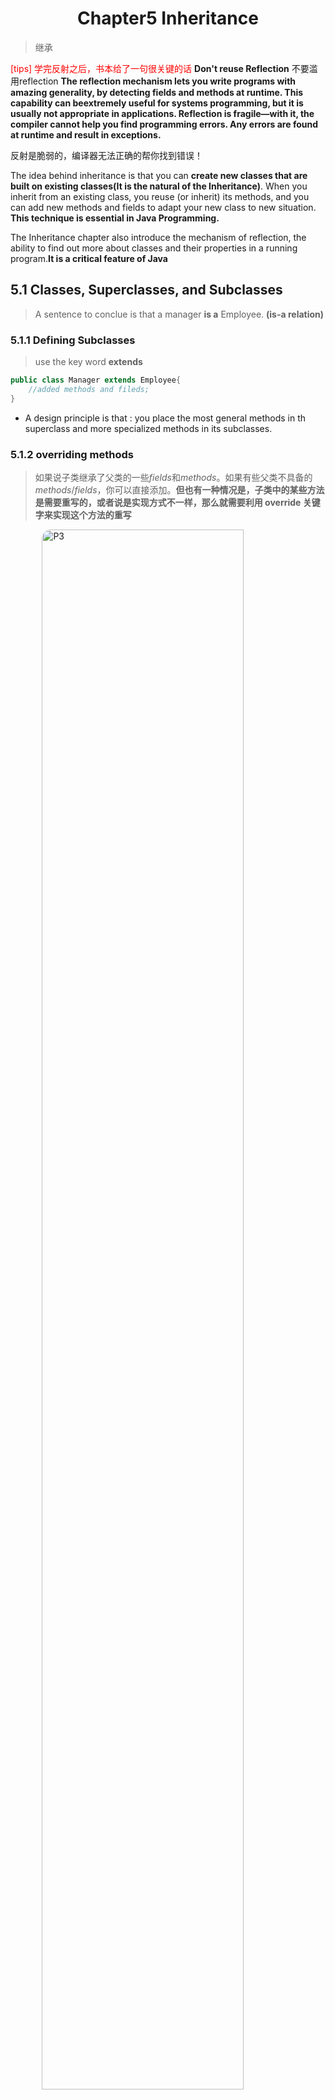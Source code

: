 # <center>Chapter5 Inheritance</center>
> 继承

<span style = "color:red">[tips] 学完反射之后，书本给了一句很关键的话</span>
**Don't reuse Reflection** 不要滥用reflection
**The reflection mechanism lets you write programs with amazing generality, by detecting fields and methods at runtime. This capability can beextremely useful for systems programming, but it is usually not appropriate in applications. Reflection is fragile—with it, the compiler cannot help you find programming errors. Any errors are found at runtime and result in exceptions.**

反射是脆弱的，编译器无法正确的帮你找到错误！


The idea behind inheritance is that you can **create new classes that are built on existing classes(It is the natural of the Inheritance)**. When you inherit from an existing class, you reuse (or inherit) its methods, and you can add new methods and fields to adapt your new class to new situation. **This technique is essential in Java Programming.**

The Inheritance chapter also introduce the mechanism of reflection, the ability to find out more about classes and their properties in a running program.**It is a critical feature of Java**



## 5.1 Classes, Superclasses, and Subclasses
> A sentence to conclue is that a manager **is a** Employee.   **(is-a relation)**

### 5.1.1 Defining Subclasses
> use the key word **extends**

```java
public class Manager extends Employee{
    //added methods and fileds;
}
```

- A design principle is that : you place the most general methods in th superclass and more specialized methods in its subclasses.

### 5.1.2 overriding methods
> 如果说子类继承了父类的一些$fields$和$methods$。如果有些父类不具备的$methods/fields$，你可以直接添加。**但也有一种情况是，子类中的某些方法是需要重写的，或者说是实现方式不一样，那么就需要利用 override 关键字来实现这个方法的重写**

![P3](./assets/J5-P3.jpg)

#### super 关键字
![P1](./assets/J5-P1.jpg)
> 很好理解 `super` 关键字其实就是一个父类的引用，可以类比一下我们之前一直使用的`this` 关键字

在上面的例子中，`Salary`就是 `Employee` 类中的`private fileds` 因此我们就需要利用`super`来获取这个类中的`fields`.

<span style = "color:red">[tips] Java only support that many to one Inheritance也就是只能允许单继承，不允许多继承</span>

### 5.1.6 Method call
- Static Binding : 静态绑定
If the method is private, static, final or a constructor, then the compiler knows exactly which method to call.因为上面这些methods的属性都是确定的，不涉及可能跨类的调用，那么编译器就可以方便直接的静态绑定。但反之，`public`或者说是`protected`这种可以跨类，跨package的，你不知道什么时候会用到，就需要动态绑定(**Dynamic binding**)了.
![P2](./assets/J5-P2.jpg)
> Dynamic binding has a very important property: It makes programs extensible without the need for modifying existing code.

### 5.1.7 prevent Inheritance `final` 
every methods in `final` or `final class` will not been overridden!

### 5.1.8 Casting
> 类型转化

记住，Java是强类型的语言，也就是说不支持像C++那样的隐型转化。

- use `instanceof` 是一个好习惯，避免出现`catch exception(ClasscastException)`的情况
- Use instanceof to check before casting from a superclass to a subclass.

## 5.2 object: the cosmic Superclass
> object is the ultimate ancestor - every class in Java `extends` object.

### 5.2.2 The equals Method <span style = "color : red">Important</span>

#### Why do you need to override `equal` method?
是因为 Object 类默认的equals()方法实现的是比较对象的内存地址（即是否为同一个对象），而不是比较对象的内容

### 5.2.3 `hashCode` method
> The `hashCode` method is defined in the `Object` class.Therefore, every object has a defualt hash code.The hash code is derived from the object's memory address.

![P4](./assets/J5-P4.jpg)

- Note that the strings s and t have the same hash code, because for strings, the hash code are derived from its content.
here `String s = "OK"`,`String t = new String("OK")`,so their hash code is the same.
- But for other object, which `hashCode` has not been defined for the class that it will only use the default `hashCode` defined in the `Object` class, which derives the `memory address`.

<span style = "color : red">Important: Why do you need to `override` the `hashCode` method after you `override` the `equals` method?</span>

这是因为在使用散列数据结构的时候，比如哈希表，我们希望相等的对象具有相等的哈希码！在Java中，哈希表使用哈希码来确定存储兑现过的位置，如果两个相同的对象具有不同的哈希码，那么他们就会被存在哈希表中的不同位置，会导致无法正确的查找这些对象。

![P5](./assets/J5-P5.jpg)

### 5.3 Generic Array Lists
> 通用数组列表

In C/C++ you have to fix the sizes of all arrays at compile time.But it is awful in sometime.Althogh Java could set size of an array at runtime like
```java
int acutalSize = ...;
var staff = new Employee[actualSize];
```
但上面的代码不能完全解决动态修改数组大小的问题。一旦确定了数组的大小，那么就是不容易更改的。所以我们考虑了 `ArrayLists`

> ArrayList class is similar to an array, but it automatically adjusts its capacity as you add and remove elements,without any additional code.

### 5.3.1 Declaring Array Lists
`ArrayList<Employee> staff = new ArrayList<Employee>()`

- `ensureCapacity(size)` method allocates an internal array of size objects, that you haven't involve any costly reallocation to `add` method.


## 5.4 Object Wrappers and Autoboxing
![P6](./assets/J5-P6.jpg)

- The type parameter inside the angle brackets cannot be a primitive type
`ArrayList<int>` is not allowed.

- Because you define it must use the wrapper class, so actually it is slower obviously that `int[] array`.

## 5.5 Methods with a variable number of parameters
我们这里就很好理解了，很自然的因为所有的类型都是`Object class` 的 subclass,所以我们传入的参数事实上就是`Object[]`.
我们下面以`printf`为例子。
```java
public class PrintStream{
    public PrintStream printf(String fmt, Object... args){
        return format(fmt,args);
    }
}
```
[tips] : 这里的`...` 也是Java代码中的一部分，这个表示了这个方法可以收获许多的`objects`。

[例子]
```java
public static double max(double... values){
    double largest = Double.NEGATIVE_INFINITY;
    for(double v:values){
        if(v>largest){
            largest = v;
        }
    }
    return largest;
}
```

## 5.6 Enumeration Classes

here we introduce an example:
```java
public enum Size{
    SMALL,
    MEDIUM,
    LARGE,
    EXTRA_LARGE
}
```
you are not need to use `equals` method,because there is only $4$ instances in the enumeral class. You can simply use `==` to identify whether these 2 are the same.


```java
public enum Day {
    MONDAY("Workday"),
    TUESDAY("Workday"),
    WEDNESDAY("Workday"),
    THURSDAY("Workday"),
    FRIDAY("Workday"),
    SATURDAY("Weekend"),
    SUNDAY("Weekend");

    private String type;

    // 构造函数
    private Day(String type) {
        this.type = type;
    }

    // 获取type属性的方法
    public String getType() {
        return type;
    }
}


public class Main {
    public static void main(String[] args) {
        // 获取枚举常量和属性
        for (Day day : Day.values()) {
            System.out.println(day + " is a " + day.getType());
        }
    }
}
```

我们举了上面的例子，`MONDAY`...那些都是Day的实例instance.然后在定义的时候，顺便调用了`Day`中的`construct function` 
`public Day(String type){ this.type = type;}`
因为已经在`Day`这个类中定义了 `private String type;` `type`这个field.
那么上面的结果输出出来就是
```csharp
MONDAY is a Workday
TUESDAY is a Workday
WEDNESDAY is a Workday
THURSDAY is a Workday
FRIDAY is a Workday
SATURDAY is a Weekend
SUNDAY is a Weekend
```

## 5.7 Reflection
> 终于到Reflection了 这个Java的特性
- GPT如是说
![P7](./assets/J5-P7.jpg)
- 怎么仔细理解`reflection`？ 为什么叫做反射？
这个是一个来自物理学中的概念，反射的本质是"看到自己的样子",而Java中的反射（Reflection）机制也类似，它允许程序在运行的时候“查看”自己的结构，通过反射，程序可以在不明确知道自己包含哪些类、方法、属性的情况下，动态地检查操控自身的内部信息。


### 5.7.1 The `Class` class

> While your program is running, the Java runtime system always maintains what is called `runtime type identification` on all objects. This information keeps track of the class to which each object belongs.Runtime type information is used by the cirtual machine to **select the correct methods to execute.**

- Just like an `Employee` object describes the properties of a particular employee,a `Class` object describes the properties of a particular class.

- If the class is a package, the package name is part of the class name.

```java
var generator = new Random();
Class cl = generator.getClass();
String name = cl.getName(); // name is set to "java.util.Random"
```

- You can obtain a class object corresponding to a class name by using the static `forName` method.

```java
String className = "java.util.Random";
Class cl = Class.forName(className);// to obtain this class instance.
```

- `Class cl = Random.class`
- `Class cl = int.class` 

Another method to get the class instance.

- <span style = "color:red">if(e.getClass() == Employee.class)</span>
这个测试会抛出Exception，当e是Employee的subclass.也就是说，这个getClass()返回的类型是强类型的，不包含继承的转化，得到的是什么那么就是什么。


### 5.7.2 A primer on Declaring Exception
> When an error occurs at runtime,a program can "throw an Exception"

If you don't provide a "handle" ("catches" the exception and deals with it),the program will terminate and prints a message to the console.


### 5.7.3 Resources
> Classes often have associated data files, such as:
> - Image and sound files
> - Text files with message strings and button labels.

### 5.7.4 Using Reflection to Analyze the capabilities of classes.

- First, there are **3** classes in the $java.lang.reflect$ packages
  - $Field$
  - $Method$
  - $Constructor$
they describe the fields, methods, and constructors of a class respectively.

其实反射的这个功能很好理解，也就是获取这个class中的一些fields,methods,constructor的元信息。
- `getName`  return the name of the item
- `getType` return the type Class
- `getModifiers` return an integer with various bits turned on and off, describes the modifiers used,such as $public$ and $static$
- `getFileds`/`getMethods`/`getConsstructors` return arrays of the public fields,methods,and constructors that the class support.

### 5.7.5 Using Reflection to Analyze Objects at Runtime
> The obove Session we saw how find out the `names` and `types`.The following part, we will go one step further and actually look at the contents of the fields.

![P8](./assets/J5-P8.jpg)
<span style = "color:red">Reflection lets you look at fields of objects that were not known at compile time.</span>

- `getDeclaredFiled`是可以访问私有字段的。

上面的代码段怎么理解呢？就是可以把他想成是Excel的形式，我们首先`Class cl = harray.getClass()` 返回了一个`Class`类的实例`Employee`。 `Fields f = cl.getDeclaredField("name")` 这个`f`也就是获得了有关`name`字段的所有内容，也就是说是像数据库中的获取了某个列的所有内容，我们的`Object v = f.get(harry)`,`Object v` 就获得的是`String`类型的`Harry Hacker`也就是这一列name字段中，属于`harry`的name。

but the code above has a problem -- The machanism of Java lets you find out what fields an object has,but it won't let you read and write the values of the fields, unless you have permission.

`field.setAccessible(true) // 绕过限制访问`

具体怎么理解 **"Reflection lets you look at fields of objects that were not known at compile time."** 这句话呢？
我们拿序列化来举例

```java
import java.lang.reflect.Field;
import java.util.HashMap;
import java.util.Map;

public class ObjectSerializer {

    public static Map<String, Object> serialize(Object obj) throws IllegalAccessException {
        Map<String, Object> result = new HashMap<>();
        Class<?> cl = obj.getClass();
        
        for (Field field : cl.getDeclaredFields()) {
            field.setAccessible(true);  // 绕过访问限制
            result.put(field.getName(), field.get(obj));
        }
        
        return result;
    }

    public static void main(String[] args) throws IllegalAccessException {
        Employee emp = new Employee("Alice", 75000, 12, 5, 1990);
        Map<String, Object> serializedData = serialize(emp);
        System.out.println(serializedData);
    }
}

```
**输出结果**
```java
{name=Alice, salary=75000, hireMonth=12, hireDay=5, hireYear=1990}
```

上面的例子其实就是很好的反应了通过Java的反射机制，我们可以动态的访问这些字段并且获取他们的值。在serialize方法用于不同类型的对象的时候，它依然可以工作，而不需要为每一种对象都定义单独的接收/判断机制。因为它们需要支持多种不同的对象结构！


### 5.7.6 Using Reflection to write generic Array Code

![P9](./assets/J5-P9.jpg)

这里有一个要注意的点是 文中提及了这一个point：
> It is legal to cast an **Employee[ ]** temporarily to an **Object[ ]** array and then cast it back,but an array that started its life as an **Object[ ]** array can never be cast into an **Employee[ ]** array.
**所以我们需要利用到Reflection Package**

- First : get the class object of `a`
- Confirm that a it is indeed an array
- Use the `getComponentType` method of the Class (which is defined only for class objects that represent arrays) to find the right type for the array.

### 5.7.7 Invoking Arbitrary Methods and Constructors
> Because Java has no function pointer that, it can't like C / C++ you can execute an arbitrary function. But the following sessions we will introduce a new way to invoke the function.

其实跟上面的道理一样，我们有`getMethod` 和`getConstructor` method来获取对应的Method和Constructor的主体。
下面是几个例子
- Example for Constructor
![P10](./assets/J5-p10.jpg)
那么`cons`就类似于一个method pointer了

- Example for Method
![P11](./assets/J5-P11.jpg)
上面的`square`和`sqrt`就代表着类似method pointer.



<style>
img {
  display: block;
  margin-left: auto;
  margin-right: auto;
  width : 80%;
  border-radius: 15px; /* 将图片设置为圆形 */
  
} 
</style>